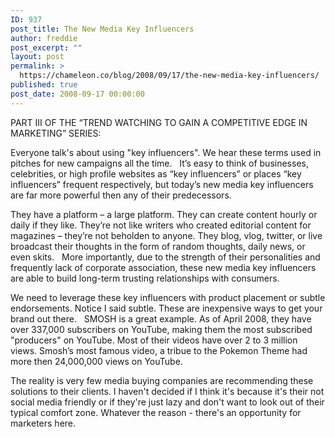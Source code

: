 ```yaml
---
ID: 937
post_title: The New Media Key Influencers
author: freddie
post_excerpt: ""
layout: post
permalink: >
  https://chameleon.co/blog/2008/09/17/the-new-media-key-influencers/
published: true
post_date: 2008-09-17 00:00:00
---
```

PART III OF THE “TREND WATCHING TO GAIN A COMPETITIVE EDGE IN MARKETING” SERIES:

Everyone talk's about using "key influencers". We hear these terms used in pitches for new campaigns all the time.   It’s easy to think of businesses, celebrities, or high profile websites as “key influencers” or places “key influencers” frequent respectively, but today’s new media key influencers are far more powerful then any of their predecessors.

They have a platform – a large platform. They can create content hourly or daily if they like. They’re not like writers who created editorial content for magazines – they’re not beholden to anyone. They blog, vlog, twitter, or live broadcast their thoughts in the form of random thoughts, daily news, or even skits.   More importantly, due to the strength of their personalities and frequently lack of corporate association, these new media key influencers are able to build long-term trusting relationships with consumers.

We need to leverage these key influencers with product placement or subtle endorsements. Notice I said subtle. These are inexpensive ways to get your brand out there.   SMOSH is a great example. As of April 2008, they have over 337,000 subscribers on YouTube, making them the most subscribed "producers" on YouTube. Most of their videos have over 2 to 3 million views. Smosh’s most famous video, a tribue to the Pokemon Theme had more then 24,000,000 views on YouTube.

The reality is very few media buying companies are recommending these solutions to their clients. I haven't decided if I think it's because it's their not social media friendly or if they're just lazy and don't want to look out of their typical comfort zone. Whatever the reason - there's an opportunity for marketers here.